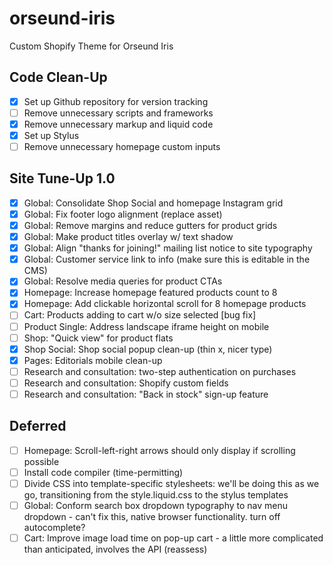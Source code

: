 # orseund-iris
Custom Shopify Theme for Orseund Iris

## Code Clean-Up

- [x] Set up Github repository for version tracking
- [ ] Remove unnecessary scripts and frameworks
- [x] Remove unnecessary markup and liquid code
- [x] Set up Stylus
- [ ] Remove unnecessary homepage custom inputs

## Site Tune-Up 1.0

- [x] Global: Consolidate Shop Social and homepage Instagram grid
- [x] Global: Fix footer logo alignment (replace asset)
- [x] Global: Remove margins and reduce gutters for product grids
- [x] Global: Make product titles overlay w/ text shadow
- [x] Global: Align "thanks for joining!" mailing list notice to site typography
- [x] Global: Customer service link to info (make sure this is editable in the CMS)
- [x] Global: Resolve media queries for product CTAs
- [x] Homepage: Increase homepage featured products count to 8
- [x] Homepage: Add clickable horizontal scroll for 8 homepage products
- [ ] Cart: Products adding to cart w/o size selected [bug fix]
- [ ] Product Single: Address landscape iframe height on mobile
- [ ] Shop: "Quick view" for product flats
- [x] Shop Social: Shop social popup clean-up (thin x, nicer type)
- [x] Pages: Editorials mobile clean-up
- [ ] Research and consultation: two-step authentication on purchases
- [ ] Research and consultation: Shopify custom fields
- [ ] Research and consultation: "Back in stock" sign-up feature

## Deferred

- [ ] Homepage: Scroll-left-right arrows should only display if scrolling possible 
- [ ] Install code compiler (time-permitting)
- [ ] Divide CSS into template-specific stylesheets: we'll be doing this as we go, transitioning from the style.liquid.css to the stylus templates
- [ ] Global: Conform search box dropdown typography to nav menu dropdown - can't fix this, native browser functionality. turn off autocomplete?
- [ ] Cart: Improve image load time on pop-up cart - a little more complicated than anticipated, involves the API (reassess)